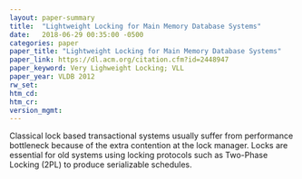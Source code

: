 ```yaml
---
layout: paper-summary
title:  "Lightweight Locking for Main Memory Database Systems"
date:   2018-06-29 00:35:00 -0500
categories: paper
paper_title: "Lightweight Locking for Main Memory Database Systems"
paper_link: https://dl.acm.org/citation.cfm?id=2448947
paper_keyword: Very Lighweight Locking; VLL
paper_year: VLDB 2012
rw_set:
htm_cd:
htm_cr:
version_mgmt:
---
```


Classical lock based transactional systems usually suffer from performance bottleneck because of the extra contention
at the lock manager. Locks are essential for old systems using locking protocols such as Two-Phase Locking (2PL) to
produce serializable schedules. 